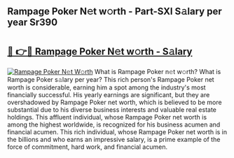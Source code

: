 ## Rampage Poker N𝚎t w𝚘rth - Part-SXl S𝚊lary per year Sr390

# <h2><a href="http://gc054wh.nevu.top/?p=Rampage+Poker">🔗 👉🔴 Rampage Poker N𝚎t w𝚘rth - S𝚊lary</a></h2>

[![Rampage Poker N𝚎t W𝚘rth](https://i.imgur.com/Oavwk0R.jpeg)](http://gc054wh.nevu.top/?p=Rampage+Poker)
What is Rampage Poker n𝚎t w𝚘rth? What is Rampage Poker s𝚊lary per year?
This rich person's Rampage Poker net worth is considerable, earning him a spot among the industry's most financially successful. His yearly earnings are significant, but they are overshadowed by Rampage Poker net worth, which is believed to be more substantial due to his diverse business interests and valuable real estate holdings. This affluent individual, whose Rampage Poker net worth is among the highest worldwide, is recognized for his business acumen and financial acumen. This rich individual, whose Rampage Poker net worth is in the billions and who earns an impressive salary, is a prime example of the force of commitment, hard work, and financial acumen.
